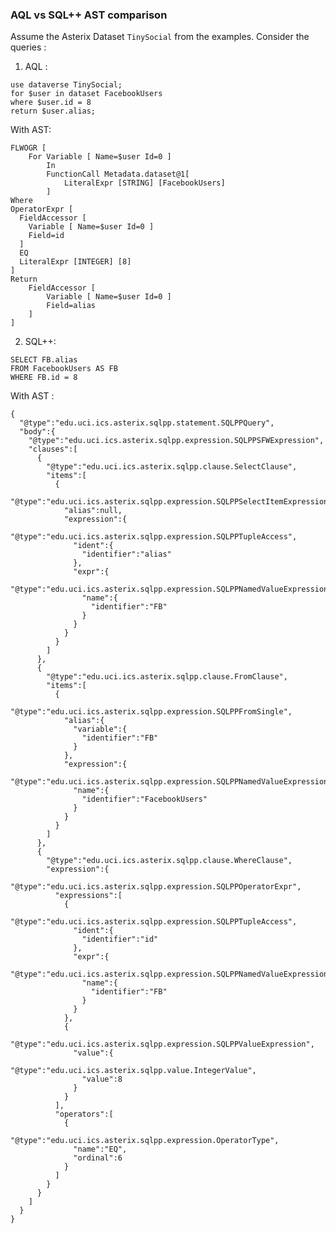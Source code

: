 ### AQL vs SQL++ AST comparison

Assume the Asterix Dataset `TinySocial` from the examples. Consider the queries :

1) AQL :
```
use dataverse TinySocial;
for $user in dataset FacebookUsers
where $user.id = 8
return $user.alias;
```
With AST: 

    FLWOGR [
        For Variable [ Name=$user Id=0 ]
            In 
            FunctionCall Metadata.dataset@1[
                LiteralExpr [STRING] [FacebookUsers] 
            ]
    Where 
    OperatorExpr [
      FieldAccessor [
        Variable [ Name=$user Id=0 ]
        Field=id
      ]
      EQ
      LiteralExpr [INTEGER] [8] 
    ]
    Return
        FieldAccessor [
            Variable [ Name=$user Id=0 ]
            Field=alias
        ]
    ]

2) SQL++:
```
SELECT FB.alias 
FROM FacebookUsers AS FB 
WHERE FB.id = 8
```
With AST :
```
{
  "@type":"edu.uci.ics.asterix.sqlpp.statement.SQLPPQuery",
  "body":{
    "@type":"edu.uci.ics.asterix.sqlpp.expression.SQLPPSFWExpression",
    "clauses":[
      {
        "@type":"edu.uci.ics.asterix.sqlpp.clause.SelectClause",
        "items":[
          {
            "@type":"edu.uci.ics.asterix.sqlpp.expression.SQLPPSelectItemExpression",
            "alias":null,
            "expression":{
              "@type":"edu.uci.ics.asterix.sqlpp.expression.SQLPPTupleAccess",
              "ident":{
                "identifier":"alias"
              },
              "expr":{
                "@type":"edu.uci.ics.asterix.sqlpp.expression.SQLPPNamedValueExpression",
                "name":{
                  "identifier":"FB"
                }
              }
            }
          }
        ]
      },
      {
        "@type":"edu.uci.ics.asterix.sqlpp.clause.FromClause",
        "items":[
          {
            "@type":"edu.uci.ics.asterix.sqlpp.expression.SQLPPFromSingle",
            "alias":{
              "variable":{
                "identifier":"FB"
              }
            },
            "expression":{
              "@type":"edu.uci.ics.asterix.sqlpp.expression.SQLPPNamedValueExpression",
              "name":{
                "identifier":"FacebookUsers"
              }
            }
          }
        ]
      },
      {
        "@type":"edu.uci.ics.asterix.sqlpp.clause.WhereClause",
        "expression":{
          "@type":"edu.uci.ics.asterix.sqlpp.expression.SQLPPOperatorExpr",
          "expressions":[
            {
              "@type":"edu.uci.ics.asterix.sqlpp.expression.SQLPPTupleAccess",
              "ident":{
                "identifier":"id"
              },
              "expr":{
                "@type":"edu.uci.ics.asterix.sqlpp.expression.SQLPPNamedValueExpression",
                "name":{
                  "identifier":"FB"
                }
              }
            },
            {
              "@type":"edu.uci.ics.asterix.sqlpp.expression.SQLPPValueExpression",
              "value":{
                "@type":"edu.uci.ics.asterix.sqlpp.value.IntegerValue",
                "value":8
              }
            }
          ],
          "operators":[
            {
              "@type":"edu.uci.ics.asterix.sqlpp.expression.OperatorType",
              "name":"EQ",
              "ordinal":6
            }
          ]
        }
      }
    ]
  }
}
```
